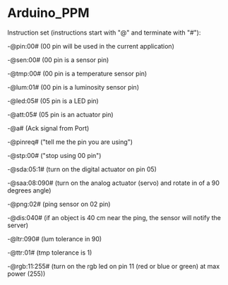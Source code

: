 # Arduino_PPM


Instruction set (instructions start with "@" and terminate with "#"):

-@pin:00#   (00 pin will be used in the current application)

-@sen:00#  (00 pin is a sensor pin)

-@tmp:00#  (00 pin is a temperature sensor pin)

-@lum:01# (00 pin is a luminosity sensor pin)

-@led:05# (05 pin is a LED pin)

-@att:05# (05 pin is an actuator pin)

-@a#  (Ack signal from Port)

-@pinreq# ("tell me the pin you are using")

-@stp:00#  ("stop using 00 pin")

-@sda:05:1# (turn on the digital actuator on pin 05)

-@saa:08:090# (turn on the analog actuator (servo) and rotate in of a 90 degrees angle)

-@png:02# (ping sensor on 02 pin)

-@dis:040# (if an object is 40 cm near the ping, the sensor will notify the server)

-@ltr:090# (lum tolerance in 90)

-@ttr:01# (tmp tolerance is 1)

-@rgb:11:255# (turn on the rgb led on pin 11 (red or blue or green) at max power (255))


